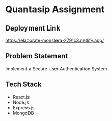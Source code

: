 # Quantasip Assignment

## Deployment Link
https://elaborate-monstera-2791c3.netlify.app/

## Problem Statement
Implement a Secure User Authentication System

## Tech Stack

* React.js
* Node.js
* Express.js
* MongoDB
